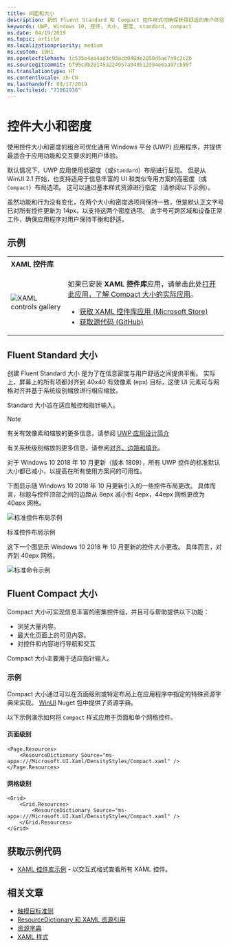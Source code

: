 ```yaml
---
title: 间距和大小
description: 新的 Fluent Standard 和 Compact 控件样式可确保获得舒适的用户体验（无论是何种设备和输入方法）。
keywords: UWP, Windows 10, 控件, 大小, 密度, standard, compact
ms.date: 04/19/2019
ms.topic: article
ms.localizationpriority: medium
ms.custom: 19H1
ms.openlocfilehash: 1c535e4ea4ad3c93acb048de2050d5ae7a9c2c2b
ms.sourcegitcommit: bf95c8b29145a224957a940512394e6aa97cb90f
ms.translationtype: HT
ms.contentlocale: zh-CN
ms.lasthandoff: 09/17/2019
ms.locfileid: "71061936"
---
```

# <a name="control-size-and-density"></a>控件大小和密度

使用控件大小和密度的组合可优化通用 Windows 平台 (UWP) 应用程序，并提供最适合于应用功能和交互要求的用户体验。

默认情况下，UWP 应用使用低密度（或`Standard`）布局进行呈现。 但是从 WinUI 2.1 开始，也支持适用于信息丰富的 UI 和类似专用方案的高密度（或 `Compact`）布局选项。 这可以通过基本样式资源进行指定（请参阅以下示例）。

虽然功能和行为没有变化，在两个大小和密度选项间保持一致，但是默认正文字号已对所有控件更新为 14px，以支持这两个密度选项。 此字号可跨区域和设备正常工作，确保应用程序对用户保持平衡和舒适。

## <a name="examples"></a>示例

<table>
<th align="left">XAML 控件库<th>
<tr>
<td><img src="images/xaml-controls-gallery-sm.png" alt="XAML controls gallery"></img></td>
<td>
    <p>如果已安装 <strong style="font-weight: semi-bold">XAML 控件库</strong>应用，请单击此处<a href="xamlcontrolsgallery:/item/Compact Sizing">打开此应用，了解 Compact 大小的实际应用</a>。</p>
    <ul>
    <li><a href="https://www.microsoft.com/store/productId/9MSVH128X2ZT">获取 XAML 控件库应用 (Microsoft Store)</a></li>
    <li><a href="https://github.com/Microsoft/Xaml-Controls-Gallery">获取源代码 (GitHub)</a></li>
    </ul>
</td>
</tr>
</table>

## <a name="fluent-standard-sizing"></a>Fluent Standard 大小

创建 Fluent Standard 大小  是为了在信息密度与用户舒适之间提供平衡。 实际上，屏幕上的所有项都对齐到 40x40 有效像素 (epx) 目标，这使 UI 元素可与网格对齐并基于系统级别缩放进行相应缩放。

Standard 大小旨在适应触控和指针输入。 

> [!NOTE]
>有关有效像素和缩放的更多信息，请参阅 [UWP 应用设计简介](../basics/design-and-ui-intro.md#effective-pixels-and-scaling)
>
> 有关系统级别缩放的更多信息，请参阅[对齐、边距和填充](../layout/alignment-margin-padding.md)。

对于 Windows 10 2018 年 10 月更新（版本 1809），所有 UWP 控件的标准默认大小都已减小，以提高在所有使用方案间的可用性。

下图显示随 Windows 10 2018 年 10 月更新引入的一些控件布局更改。 具体而言，标题与控件顶部之间的边距从 8epx 减小到 4epx，44epx 网格更改为 40epx 网格。

![标准控件布局示例](images/standarddensity.png)

标准控件布局示例 

这下一个图显示 Windows 10 2018 年 10 月更新的控件大小更改。 具体而言，对齐到 40epx 网格。

![标准命令示例](images/standarddensitycommanding.png)

## <a name="fluent-compact-sizing"></a>Fluent Compact 大小

Compact 大小可实现信息丰富的密集控件组，并且可与帮助提供以下功能：

- 浏览大量内容。
- 最大化页面上的可见内容。
- 对控件和内容进行导航和交互

Compact 大小主要用于适应指针输入。 

### <a name="examples"></a>示例

Compact 大小通过可以在页面级别或特定布局上在应用程序中指定的特殊资源字典来实现。 [WinUI](https://docs.microsoft.com/en-us/uwp/toolkits/winui/) Nuget 包中提供了资源字典。

以下示例演示如何将 `Compact` 样式应用于页面和单个网格控件。

#### <a name="page-level"></a>页面级别

```xaml
<Page.Resources>
    <ResourceDictionary Source="ms-appx:///Microsoft.UI.Xaml/DensityStyles/Compact.xaml" />
</Page.Resources>
```

#### <a name="grid-level"></a>网格级别

```xaml
<Grid>
    <Grid.Resources>
        <ResourceDictionary Source="ms-appx:///Microsoft.UI.Xaml/DensityStyles/Compact.xaml" />
    </Grid.Resources>
</Grid>
```

## <a name="get-the-sample-code"></a>获取示例代码

- [XAML 控件库示例](https://github.com/Microsoft/Xaml-Controls-Gallery) - 以交互式格式查看所有 XAML 控件。

## <a name="related-articles"></a>相关文章

- [触摸目标准则](../input/guidelines-for-targeting.md)
- [ResourceDictionary 和 XAML 资源引用](https://docs.microsoft.com/en-us/windows/uwp/design/controls-and-patterns/resourcedictionary-and-xaml-resource-references)
- [资源字典](https://docs.microsoft.com/en-us/uwp/api/windows.ui.xaml.resourcedictionary)
- [XAML 样式](https://docs.microsoft.com/en-us/windows/uwp/design/controls-and-patterns/xaml-styles) 
